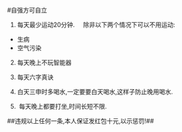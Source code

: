 #自强方可自立  

1. 每天最少运动20分钟.    
除非以下两个情况下可以不用运动:
  * 生病
  * 空气污染  

2. 每天晚上不玩智能器

5. 每天六字真诀  

10. 白天三申时多喝水,一定要要白天喝水,这样子防止晚用喝水.
7.  每天晚上都要打坐,时间长短不限.

##违规以上任何一条,本人保证发红包十元,以示惩罚!##
